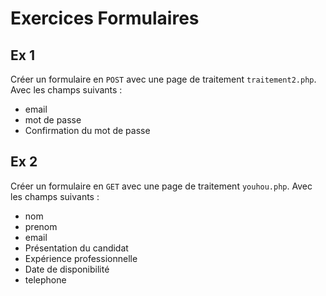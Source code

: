 # Exercices Formulaires


## Ex 1

Créer un formulaire en `POST` avec une page de traitement `traitement2.php`.
Avec les champs suivants :

- email
- mot de passe
- Confirmation du mot de passe

## Ex 2

Créer un formulaire en `GET` avec une page de traitement `youhou.php`.
Avec les champs suivants :

- nom
- prenom
- email
- Présentation du candidat
- Expérience professionnelle
- Date de disponibilité
- telephone
